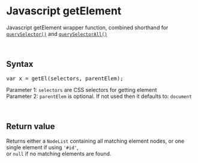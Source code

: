 # Javascript getElement
Javascript getElement wrapper function, combined shorthand for
<code><a href="https://developer.mozilla.org/en-US/docs/Web/API/Document/querySelector">querySelector()</a></code> and 
<code><a href="https://developer.mozilla.org/en-US/docs/Web/API/Document/querySelectorAll">querySelectorAll()</a></code>

<br />

## Syntax
<pre>
var x = getEl(selectors, parentElem);
</pre>

Parameter 1: <code>selectors</code> are CSS selectors for getting element
<br />
Parameter 2: <code>parentElem</code> is optional. If not used then it defaults to: <code>document</code>

<br />

## Return value
Returns either a <code>NodeList</code> containing all matching element nodes, or one single element if using <code>'#id'</code>,<br />
or <code>null</code> if no matching elements are found.
